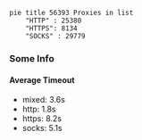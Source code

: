 
```mermaid
pie title 56393 Proxies in list
    "HTTP" : 25380
    "HTTPS": 8134
    "SOCKS" : 29779
```

### Some Info
#### Average Timeout

- mixed: 3.6s
- http: 1.8s
- https: 8.2s
- socks: 5.1s